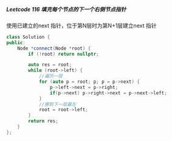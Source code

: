 ##### Leetcode 116 填充每个节点的下一个右侧节点指针

使用已建立的next 指针，位于第N层时为第N+1层建立next 指针

```C++
class Solution {
public:
    Node *connect(Node *root) {
        if (!root) return nullptr;

        auto res = root;
        while (root->left) {
            //遍历一层
            for (auto p = root; p; p = p->next) {
                p->left->next = p->right;
                if(p->next) p->right->next = p->next->left;
            }
            //挪到下一层最左
            root = root->left;
        }
        return res;
    }
};

```
